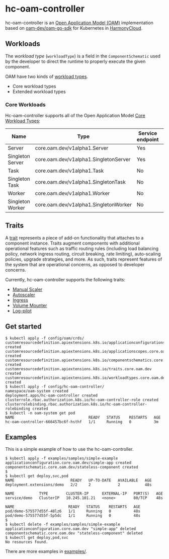 # hc-oam-controller

hc-oam-controller is an [Open Application Model (OAM)](https://github.com/oam-dev/spec) implementation based on [oam-dev/oam-go-sdk](https://github.com/oam-dev/oam-go-sdk) for Kubernetes in [HarmonyCloud](http://harmonycloud.cn/).

## Workloads

The *workload type* (`workloadType`) is a field in the `ComponentSchematic` used by the developer to direct the runtime to properly execute the given component. 

OAM have two kinds of [workload types](https://github.com/oam-dev/spec/blob/master/3.component_model.md#workload-types).

* Core workload types
* Extended workload types

### Core Workloads

Hc-oam-controller supports all of the Open Application Model [Core Workload Types](https://github.com/oam-dev/spec/blob/master/3.component_model.md#core-workload-types):

|Name|Type|Service endpoint|Replicable|Daemonized|
|-|-|-|-|-|
|Server|core.oam.dev/v1alpha1.Server|Yes|Yes|Yes
|Singleton Server|core.oam.dev/v1alpha1.SingletonServer|Yes|No|Yes
|Task|core.oam.dev/v1alpha1.Task|No|Yes|No
|Singleton Task|core.oam.dev/v1alpha1.SingletonTask|No|No|No
|Worker|core.oam.dev/v1alpha1.Worker|No|Yes|Yes
|Singleton Worker|core.oam.dev/v1alpha1.SingletonWorker|No|No|Yes

## Traits

A [trait](https://github.com/oam-dev/spec/blob/master/5.traits.md) represents a piece of add-on functionality that attaches to a component instance. Traits augment components with additional operational features such as traffic routing rules (including load balancing policy, network ingress routing, circuit breaking, rate limiting), auto-scaling policies, upgrade strategies, and more. As such, traits represent features of the system that are operational concerns, as opposed to developer concerns.               

Currently, hc-oam-controller supports the following traits:

- [Manual Scaler](examples/traits/manual-scaler/README.md)
- [Autoscaler](examples/traits/auto-scaler/README.md)
- [Ingress](examples/traits/ingress/README.md)
- [Volume Mounter](examples/traits/volume-mounter/README.md)
- [Log-pilot](examples/traits/log-pilot/README.md)

## Get started

```shell script
$ kubectl apply -f config/oam/crds/
customresourcedefinition.apiextensions.k8s.io/applicationconfigurations.core.oam.dev created
customresourcedefinition.apiextensions.k8s.io/applicationscopes.core.oam.dev created
customresourcedefinition.apiextensions.k8s.io/componentschematics.core.oam.dev created
customresourcedefinition.apiextensions.k8s.io/traits.core.oam.dev created
customresourcedefinition.apiextensions.k8s.io/workloadtypes.core.oam.dev created
$ kubectl apply -f config/hc-oam-controller/
namespace/oam-system created
deployment.apps/hc-oam-controller created
clusterrole.rbac.authorization.k8s.io/hc-oam-controller-role created
clusterrolebinding.rbac.authorization.k8s.io/hc-oam-controller-rolebinding created
$ kubectl -n oam-system get pod
NAME                                 READY   STATUS    RESTARTS   AGE
hc-oam-controller-666457bc6f-hsthf   1/1     Running   0          3m
```

## Examples

This is a simple example of how to use the hc-oam-controller.

````shell script
$ kubectl apply -f examples/samples/simple-example 
applicationconfiguration.core.oam.dev/simple-app created
componentschematic.core.oam.dev/stateless-component created
$
$ kubectl get deploy,svc,pod
NAME                         READY   UP-TO-DATE   AVAILABLE   AGE
deployment.extensions/demo   2/2     2            2           48s

NAME           TYPE        CLUSTER-IP      EXTERNAL-IP   PORT(S)   AGE
service/demo   ClusterIP   10.245.101.21   <none>        80/TCP    48s

NAME                        READY   STATUS    RESTARTS   AGE
pod/demo-575577d55f-48lz6   1/1     Running   0          48s
pod/demo-575577d55f-5p5dc   1/1     Running   0          48s
$
$ kubectl delete -f examples/samples/simple-example 
applicationconfiguration.core.oam.dev "simple-app" deleted
componentschematic.core.oam.dev "stateless-component" deleted
$ kubectl get deploy,pod,svc                       
No resources found.
````

There are more examples in [examples/](examples/README.md).
